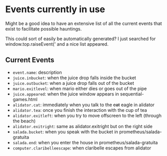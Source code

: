 Events currently in use
======

Might be a good idea to have an extensive list of all the current events that exist to facilitate possible hauntings.

This could sort of easily be automatically generated? I just searched for window.top.raiseEvent(' and a nice list
appeared.


Current Events
---

- `event.name`: description
- `juice.inbucket`: when the juice drop falls inside the bucket
- `juice.outbucket`: when a juice drop falls out of the bucket
- `mario.exitlevel`: when mario either dies or goes out of the pipe
- `juice.appeared`: when the juice window appears in sequential-games.html
- `alidator.cat`: immediately when you talk to the ~~cat~~ eagle in alidator
- `alidator.tea`: once you finish the interaction with the cup of tea
- `alidator.exitleft`: when you try to move offscreen to the left (through the beach)
- `alidator.exitright`: same as alidator.exitright but on the right side
- `salada.bucket`: when you speak with the bucket in prometheus/salada-gratuita
- `salada.end`: when you enter the house in prometheus/salada-gratuita
- `computer.claribelleescape`: when claribelle escapes from alidator